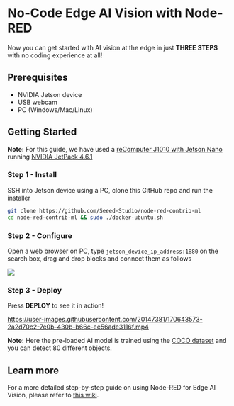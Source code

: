 # No-Code Edge AI Vision with Node-RED

Now you can get started with AI vision at the edge in just **THREE STEPS** with no coding experience at all!

## Prerequisites

- NVIDIA Jetson device
- USB webcam
- PC (Windows/Mac/Linux)

## Getting Started

**Note:** For this guide, we have used a [reComputer J1010 with Jetson Nano](https://www.seeedstudio.com/Jetson-10-1-A0-p-5336.html) running [NVIDIA JetPack 4.6.1](https://developer.nvidia.com/jetpack-sdk-461)

### Step 1 - Install

SSH into Jetson device using a PC, clone this GitHub repo and run the installer

```sh
git clone https://github.com/Seeed-Studio/node-red-contrib-ml
cd node-red-contrib-ml && sudo ./docker-ubuntu.sh
```

### Step 2 - Configure

Open a web browser on PC, type `jetson_device_ip_address:1880` on the search box, drag and drop blocks and connect them as follows 

<p style=":center"><img src="https://files.seeedstudio.com/wiki/node-red/nodered-UI-overview-2.png" /></p>

### Step 3 - Deploy

Press **DEPLOY** to see it in action!

https://user-images.githubusercontent.com/20147381/170643573-2a2d70c2-7e0b-430b-b66c-ee56ade3116f.mp4

**Note:** Here the pre-loaded AI model is trained using the [COCO dataset](https://cocodataset.org/#home) and you can detect 80 different objects.

## Learn more

For a more detailed step-by-step guide on using Node-RED for Edge AI Vision, please refer to [this wiki](https://wiki.seeedstudio.com/No-code-Edge-AI-Tool/).
